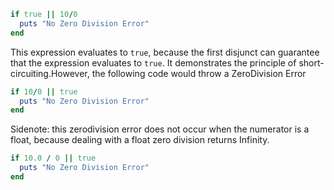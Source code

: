 <!-- Short Circuiting Behavior -->

```ruby
if true || 10/0
  puts "No Zero Division Error"
end
```

This expression evaluates to `true`, because the first disjunct can guarantee that the expression evaluates to `true`. It demonstrates the principle of short-circuiting.However, the following code would throw a ZeroDivision Error

```ruby
if 10/0 || true
  puts "No Zero Division Error"
end
```

Sidenote: this zerodivision error does not occur when the numerator is a float, because dealing with a float zero division returns Infinity.

```ruby
if 10.0 / 0 || true
  puts "No Zero Division Error"
end
```

